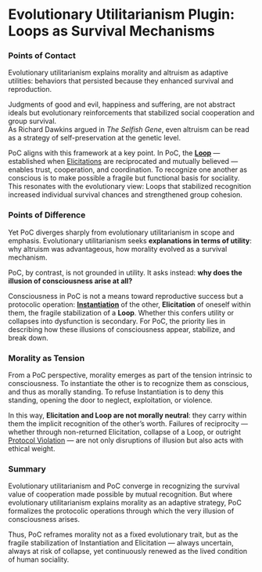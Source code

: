 # Evolutionary Utilitarianism Plugin: Loops as Survival Mechanisms

### **Points of Contact**

Evolutionary utilitarianism explains morality and altruism as adaptive utilities: behaviors that persisted because they enhanced survival and reproduction.

Judgments of good and evil, happiness and suffering, are not abstract ideals but evolutionary reinforcements that stabilized social cooperation and group survival.\
As Richard Dawkins argued in _The Selfish Gene_, even altruism can be read as a strategy of self-preservation at the genetic level.

PoC aligns with this framework at a key point. In PoC, the [**Loop**](../protocol/operations/loop-reciprocal-elicitation.md) — established when [Elicitations](../protocol/operations/elicitation.md) are reciprocated and mutually believed — enables trust, cooperation, and coordination. To recognize one another as conscious is to make possible a fragile but functional basis for sociality. This resonates with the evolutionary view: Loops that stabilized recognition increased individual survival chances and strengthened group cohesion.

### **Points of Difference**

Yet PoC diverges sharply from evolutionary utilitarianism in scope and emphasis. Evolutionary utilitarianism seeks **explanations in terms of utility**: why altruism was advantageous, how morality evolved as a survival mechanism.

PoC, by contrast, is not grounded in utility. It asks instead: **why does the illusion of consciousness arise at all?**

Consciousness in PoC is not a means toward reproductive success but a protocolic operation: [**Instantiation**](../protocol/operations/instantiation.md) of the other, **Elicitation** of oneself within them, the fragile stabilization of a **Loop**. Whether this confers utility or collapses into dysfunction is secondary. For PoC, the priority lies in describing how these illusions of consciousness appear, stabilize, and break down.

### **Morality as Tension**

From a PoC perspective, morality emerges as part of the tension intrinsic to consciousness. To instantiate the other is to recognize them as conscious, and thus as morally standing. To refuse Instantiation is to deny this standing, opening the door to neglect, exploitation, or violence.

In this way, **Elicitation and Loop are not morally neutral**: they carry within them the implicit recognition of the other’s worth. Failures of reciprocity — whether through non-returned Elicitation, collapse of a Loop, or outright [Protocol Violation](../implications/social-practices-phantoming-and-zombifying/zombifying-social-practice-of-making-genuine-fake.md) — are not only disruptions of illusion but also acts with ethical weight.

### **Summary**

Evolutionary utilitarianism and PoC converge in recognizing the survival value of cooperation made possible by mutual recognition. But where evolutionary utilitarianism explains morality as an adaptive strategy, PoC formalizes the protocolic operations through which the very illusion of consciousness arises.

Thus, PoC reframes morality not as a fixed evolutionary trait, but as the fragile stabilization of Instantiation and Elicitation — always uncertain, always at risk of collapse, yet continuously renewed as the lived condition of human sociality.
